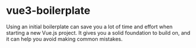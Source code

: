 # vue3-boilerplate
Using an initial boilerplate can save you a lot of time and effort when starting a new Vue.js project. It gives you a solid foundation to build on, and it can help you avoid making common mistakes.
